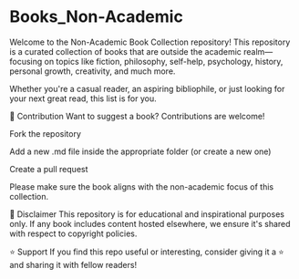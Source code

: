 # Books_Non-Academic


Welcome to the Non-Academic Book Collection repository!
This repository is a curated collection of books that are outside the academic realm—focusing on topics like fiction, philosophy, self-help, psychology, history, personal growth, creativity, and much more.

Whether you're a casual reader, an aspiring bibliophile, or just looking for your next great read, this list is for you.


🌱 Contribution
Want to suggest a book? Contributions are welcome!

Fork the repository

Add a new .md file inside the appropriate folder (or create a new one)

Create a pull request

Please make sure the book aligns with the non-academic focus of this collection.

📌 Disclaimer
This repository is for educational and inspirational purposes only. If any book includes content hosted elsewhere, we ensure it's shared with respect to copyright policies.

⭐️ Support
If you find this repo useful or interesting, consider giving it a ⭐️ and sharing it with fellow readers!
